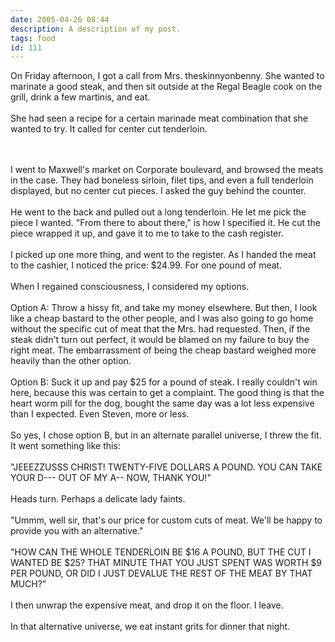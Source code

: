 ```yaml
---
date: 2005-04-26 08:44
description: A description of my post.
tags: food
id: 111
---
```

On Friday afternoon, I got a call from Mrs. theskinnyonbenny.  She wanted to marinate a good steak, and then sit outside at the Regal Beagle cook on the grill, drink a few martinis, and eat.<br />
<br />
She had seen a recipe for a certain marinade meat combination that she wanted to try.  It called for center cut tenderloin.
<!--more--><br /><br />I went to Maxwell's market on Corporate boulevard, and browsed the meats in the case.  They had boneless sirloin, filet tips, and even a full tenderloin displayed, but no center cut pieces.  I asked the guy behind the counter.<br />
<br />
He went to the back and pulled out a long tenderloin.  He let me pick the piece I wanted.  "From there to about there," is how I specified it.  He cut the piece wrapped it up, and gave it to me to take to the cash register.<br />
<br />
I picked up one more thing, and went to the register.  As I handed the meat to the cashier, I noticed the price:  $24.99.  For one pound of meat.<br />
<br />
When I regained consciousness, I considered my options.<br />
<br />
Option A:  Throw a hissy fit, and take my money elsewhere.  But then, I look like a cheap bastard to the other people, and I was also going to go home without the specific cut of meat that the Mrs. had requested.  Then, if the steak didn't turn out perfect, it would be blamed on my failure to buy the right meat.  The embarrassment of being the cheap bastard weighed more heavily than the other option.<br />
<br />
Option B:  Suck it up and pay $25 for a pound of steak.  I really couldn't win here, because this was certain to get a complaint.  The good thing is that the heart worm pill for the dog, bought the same day was a lot less expensive than I expected.  Even Steven, more or less.<br />
<br />
So yes, I chose option B, but in an alternate parallel universe, I threw the fit.  It went something like this:<br />
<br />
"JEEEZZUSSS CHRIST!  TWENTY-FIVE DOLLARS A POUND.  YOU CAN TAKE YOUR D--- OUT OF MY A-- NOW, THANK YOU!"<br />
<br />
Heads turn.  Perhaps a delicate lady faints.<br />
<br />
"Ummm, well sir, that's our price for custom cuts of meat.  We'll be happy to provide you with an alternative."<br />
<br />
"HOW CAN THE WHOLE TENDERLOIN BE $16 A POUND, BUT THE CUT I WANTED BE $25?  THAT MINUTE THAT YOU JUST SPENT WAS WORTH $9 PER POUND, OR DID I JUST DEVALUE THE REST OF THE MEAT BY THAT MUCH?"<br />
<br />
I then unwrap the expensive meat, and drop it on the floor.  I leave.<br />
<br />
In that alternative universe, we eat instant grits for dinner that night.
